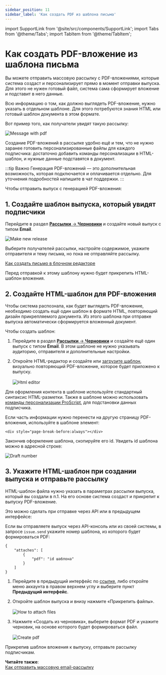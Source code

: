 ```yaml
---
sidebar_position: 11
sidebar_label: 'Как создать PDF из шаблона письма'
---
```


import SupportLink from '@site/src/components/SupportLink';
import Tabs from '@theme/Tabs';
import TabItem from '@theme/TabItem';

# Как создать PDF-вложение из шаблона письма

Вы можете отправить массовую рассылку с PDF-вложениями, которые система создаст и персонализирует прямо в момент отправки выпуска. Для этого не нужен готовый файл, система сама сформирует вложение и подставит в него данные.

Всю информацию о том, как должно выглядеть PDF-вложение, нужно указать в отдельном шаблоне. Для этого потребуются знания HTML или готовый шаблон документа в этом формате.

Вот пример того, как получатели увидят такую рассылку:

![Message with pdf](/img/email-campaigns/personalization/how-to-create-pdf/message-with-pdf.gif)

Создание PDF-вложений в рассылке удобно ещё и тем, что не нужно заранее готовить персонализированные файлы для каждого подписчика: достаточно добавить команды персонализации в HTML-шаблон, и нужные данные подставятся в документ.

:::tip Важно
Генерация PDF-вложений — это дополнительная возможность, которая подключается и оплачивается отдельно. Для уточнения подробностей <SupportLink>напишите в чат поддержки</SupportLink>.
:::

Чтобы отправить выпуск с генерацией PDF-вложения:

## 1. Создайте шаблон выпуска, который увидят подписчики

Перейдите в раздел [**Рассылки** → **Черновики**](https://app.sendsay.ru/campaigns) и создайте новый выпуск с типом **Email**.

![Make new release](/img/email-campaigns/personalization/how-to-create-pdf/make-new-release.gif)

Выберите получателей рассылки, настройте содержимое, укажите отправителя и тему письма, но пока не отправляйте рассылку.

[Как создать письмо в блочном редакторе](https://docs.sendsay.ru/email-campaigns/create-your-campaign/drag-and-drop-editor/)

Перед отправкой к этому шаблону нужно будет прикрепить HTML-шаблон вложения.

## 2. Создайте HTML-шаблон для PDF-вложения

Чтобы система распознала, как будет выглядеть PDF-вложение, необходимо создать ещё один шаблон в формате HTML, повторяющий дизайн прикрепляемого документа. Из этого шаблона при отправке выпуска автоматически сформируется вложенный документ.

Чтобы создать шаблон:

1. Перейдите в раздел [**Рассылки** → **Черновики**](https://app.sendsay.ru/campaigns) и создайте ещё один выпуск с типом **Email**. В этом шаблоне не нужно указывать аудиторию, отправителя и дополнительные настройки.

2. Откройте HTML-редактор и создайте или [загрузите шаблон](https://docs.sendsay.ru/email-campaigns/create-your-campaign/how-to-upload-html-template/), визуально повторяющий PDF-вложение, которое будет приложено к выпуску. 
   <br/><br/>![Html editor](/img/email-campaigns/personalization/how-to-create-pdf/html-editor.png)

Для оформления контента в шаблоне используйте стандартный синтаксис HTML-разметки. Также в шаблоне можно использовать [команды персонализации ProScript](https://docs.sendsay.ru/proscript/proscript-in-a-nutshell/), для подстановки данных подписчика.

Если часть информации нужно перенести на другую страницу PDF-вложения, используйте в шаблоне элемент:

```
<div style="page-break-before:always"></div>
```

Закончив оформление шаблона, скопируйте его id. Увидеть id шаблона можно в адресной строке:

![Draft number](/img/email-campaigns/personalization/how-to-create-pdf/draft-number.png)

## 3. Укажите HTML-шаблон при создании выпуска и отправьте рассылку

HTML-шаблон файла нужно указать в параметрах рассылки выпуска, который вы создали в п.1. На его основе система создаст и прикрепит к выпуску PDF-вложение.

Это можно сделать при отправке через API или в предыдущем интерфейсе:

<Tabs>
<TabItem value="key1" label="В API-консоли" default>

Если вы отправляете выпуск через API-консоль или из своей системы, в запросе `issue.send` укажите номер шаблона, из которого будет формироваться PDF:

```
{
    "attaches": [
        {
            "pdf": "id шаблона"
        }
    ]
}
```

</TabItem>
  
<TabItem value="key2" label="В предыдущем интерфейсе" default>

1. Перейдите в предыдущий интерфейс по [ссылке](https://sendsay.ru/account/#dashboard), либо откройте меню аккаунта в правом верхнем углу и выберите пункт **Предыдущий интерфейс**.
2. Откройте шаблон выпуска и внизу нажмите «Прикрепить файлы».
   <br/><br/>![How to attach files](/img/email-campaigns/personalization/how-to-create-pdf/how-to-attach-files.png)

3. Нажмите «Создать из черновика», выберите формат PDF и укажите черновик, на основе которого будет формироваться файл.
   <br/><br/>![Create pdf](/img/email-campaigns/personalization/how-to-create-pdf/create-pdf.gif)

</TabItem>
</Tabs>

Прикрепив шаблон вложения к выпуску, отправьте рассылку подписчикам.

**Читайте также**:<br/>
[Как отправить массовую email-рассылку](https://docs.sendsay.ru/email-campaigns/create-your-campaign/how-to-send-email-campaign/)
